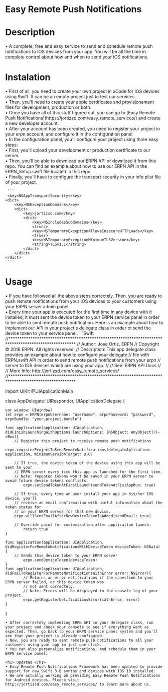 # Easy Remote Push Notifications
<h1> Description </h1>
• A complete, free and easy service to send and schedule remote push notifications to IOS devices from your app. You will be all the time in complete control about how and when to send your IOS notifications. 
<h1> Instalation </h1>
• First of all, you need to create your own project in xCode for IOS devices using Swift. It can be an empty project just to test our services. <br>
• Then, you'll need to create your apple certificates and provisionament files for development, production or both. <br>
• Once you have all of this stuff figured out, you can go to [Easy Remote Push Notifications](https://jortizsd.com/easy_remote_services/) and create a new developer account. <br>
• After your account has been created, you need to register your project in your erpn account, and configure it in the configuration panel <br>
• In the configuration panel, you'll configure your project using three easy steps:  <br>
• First, you'll upload your development or production certificate to our server. <br> 
• Then, you'll be able to download our ERPN API or download it from this repo. You can find an example about how to use       our ERPN API in the ERPN_Setup.swift file located in this repo. <br>
• Finally, you'll have to configure the transport security in your info.plist file of your project. 
     
     ``` 
     <key>NSAppTransportSecurity</key>
	<dict>
		<key>NSExceptionDomains</key>
		<dict>
			<key>jortizsd.com</key>
			<dict>
				<key>NSIncludesSubdomains</key>
				<true/>
				<key>NSTemporaryExceptionAllowsInsecureHTTPLoads</key>
				<true/>
				<key>NSTemporaryExceptionMinimumTLSVersion</key>
				<string>TLSv1.1</string>
			</dict>
		</dict>
	</dict>
     ```
     

<h1> Usage </h1> 
• If you have followed all the above steps correctely, Then, you are ready to push remote notifications from your IOS devices to your customers using your ERPN server admin panel. <br>
• Every time your app is executed for the first time in any device with it installed, it must sent the device token to your ERPN service panel in order to be able to sent remote push notification. Here is an example about how to implement our API in your project's delegate class in order to send the device token to your service panel.
```Swift
//******************************************************************************************************
//  Author:      Jose Ortiz, ERPN
//  Copyright     © 2016 ERPN. All rights reserved.
//  Description: This app delegate class provides an example about how to configure your delegate 
//               file with ERPN.swift API in order to send remote push notifications from your erpn 
//               server to IOS devices which are using your app. 
//  
//  See:         ERPN API Docs       
//
//  More Info:   http://jortizsd.com/easy_remote_services/
//******************************************************************************************************

import UIKit
@UIApplicationMain
    
class AppDelegate: UIResponder, UIApplicationDelegate {

    var window: UIWindow?
    let erpn = ERPN(erpnUsername: "username", erpnPassword: "password", erpnBundle: "your.project.bundle")
    
    func application(application: UIApplication, didFinishLaunchingWithOptions launchOptions: [NSObject: AnyObject]?)->Bool{ 
	    // Register this project to receive remote push notifications 
            erpn.registerProjectToSendRemoteNotifications(delegateAplication: application, minimumVersionTarget: 8.0)
		
	    // If true, the device token of the device using this app will be sent to your
	    // ERPN server every time this app is launched for the first time.
	    // Note: repeated tokens won't be saved in your ERPN server to avoid future device tokens conflicts.
            erpn.setSendTokenAtFirstLaunch(sendTokenAtFistAppRun: true)
        
	    // If true, every time an user install your app in his/her IOS device, you'll 
	    // receive an email confirmation with useful information about the token status for
	    // in your ERPN server for that new device.
	    erpn.willSendEmailAfterNewDeviceTokenIsAdded(sendEmail: true)
        
	    // Override point for customization after application launch.
            return true
    }

    func application(application: UIApplication, didRegisterForRemoteNotificationsWithDeviceToken deviceToken: NSData) {
	    // Sends this device token to your ERPN server
            erpn.sendDeviceToken(deviceToken)
    }
    func application(application: UIApplication, didFailToRegisterForRemoteNotificationsWithError error: NSError){
            // Returns an error notifications if the conection to your ERPN server failed, or this device token was
	        // not sent correctely.
	        // Note: Errors will be displayed in the console log of your project.
            erpn.getRegisterNotificationsError(cathError: error)
    }
}
```
• After correctely implemting ERPN API in your delegate class, run your project and check your console to see if everything went as expected. Then, go back to your ERPN service panel system and you'll see that your project is already configured.
• Now, you are ready to sent remote push notifications to all your customers using your app in just one click. 
• You can also personalize notifications, and schedule them in your ERPN service panel.

<h1> Updates </h1>
• Easy Remote Push Notifications Framework has been updated to provide support for new Swift 3.0 syntax and devices with IOS 10 installed. 
• We are actually working on providing Easy Remote Push Notifications for Android devices. Please visit http://jortizsd.com/easy_remote_services/ to learn more about us.


